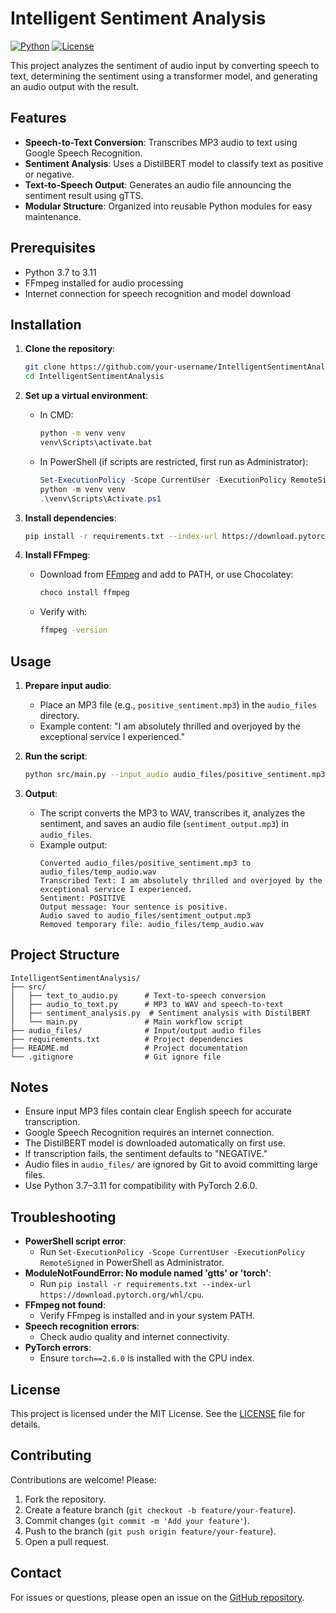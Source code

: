 # Intelligent Sentiment Analysis

[![Python](https://img.shields.io/badge/Python-3.7%2B-blue)](https://www.python.org/)
[![License](https://img.shields.io/badge/License-MIT-green)](https://opensource.org/licenses/MIT)

This project analyzes the sentiment of audio input by converting speech to text, determining the sentiment using a transformer model, and generating an audio output with the result.

## Features

- **Speech-to-Text Conversion**: Transcribes MP3 audio to text using Google Speech Recognition.
- **Sentiment Analysis**: Uses a DistilBERT model to classify text as positive or negative.
- **Text-to-Speech Output**: Generates an audio file announcing the sentiment result using gTTS.
- **Modular Structure**: Organized into reusable Python modules for easy maintenance.

## Prerequisites

- Python 3.7 to 3.11
- FFmpeg installed for audio processing
- Internet connection for speech recognition and model download

## Installation

1. **Clone the repository**:

   ```bash
   git clone https://github.com/your-username/IntelligentSentimentAnalysis.git
   cd IntelligentSentimentAnalysis
   ```

2. **Set up a virtual environment**:

   - In CMD:
     ```bash
     python -m venv venv
     venv\Scripts\activate.bat
     ```
   - In PowerShell (if scripts are restricted, first run as Administrator):
     ```powershell
     Set-ExecutionPolicy -Scope CurrentUser -ExecutionPolicy RemoteSigned
     python -m venv venv
     .\venv\Scripts\Activate.ps1
     ```

3. **Install dependencies**:

   ```bash
   pip install -r requirements.txt --index-url https://download.pytorch.org/whl/cpu
   ```

4. **Install FFmpeg**:
   - Download from [FFmpeg](https://ffmpeg.org/download.html) and add to PATH, or use Chocolatey:
     ```bash
     choco install ffmpeg
     ```
   - Verify with:
     ```bash
     ffmpeg -version
     ```

## Usage

1. **Prepare input audio**:

   - Place an MP3 file (e.g., `positive_sentiment.mp3`) in the `audio_files` directory.
   - Example content: "I am absolutely thrilled and overjoyed by the exceptional service I experienced."

2. **Run the script**:

   ```bash
   python src/main.py --input_audio audio_files/positive_sentiment.mp3 --output_dir audio_files
   ```

3. **Output**:
   - The script converts the MP3 to WAV, transcribes it, analyzes the sentiment, and saves an audio file (`sentiment_output.mp3`) in `audio_files`.
   - Example output:
     ```
     Converted audio_files/positive_sentiment.mp3 to audio_files/temp_audio.wav
     Transcribed Text: I am absolutely thrilled and overjoyed by the exceptional service I experienced.
     Sentiment: POSITIVE
     Output message: Your sentence is positive.
     Audio saved to audio_files/sentiment_output.mp3
     Removed temporary file: audio_files/temp_audio.wav
     ```

## Project Structure

```
IntelligentSentimentAnalysis/
├── src/
│   ├── text_to_audio.py      # Text-to-speech conversion
│   ├── audio_to_text.py      # MP3 to WAV and speech-to-text
│   ├── sentiment_analysis.py  # Sentiment analysis with DistilBERT
│   └── main.py               # Main workflow script
├── audio_files/              # Input/output audio files
├── requirements.txt          # Project dependencies
├── README.md                 # Project documentation
└── .gitignore                # Git ignore file
```

## Notes

- Ensure input MP3 files contain clear English speech for accurate transcription.
- Google Speech Recognition requires an internet connection.
- The DistilBERT model is downloaded automatically on first use.
- If transcription fails, the sentiment defaults to "NEGATIVE."
- Audio files in `audio_files/` are ignored by Git to avoid committing large files.
- Use Python 3.7–3.11 for compatibility with PyTorch 2.6.0.

## Troubleshooting

- **PowerShell script error**:
  - Run `Set-ExecutionPolicy -Scope CurrentUser -ExecutionPolicy RemoteSigned` in PowerShell as Administrator.
- **ModuleNotFoundError: No module named 'gtts' or 'torch'**:
  - Run `pip install -r requirements.txt --index-url https://download.pytorch.org/whl/cpu`.
- **FFmpeg not found**:
  - Verify FFmpeg is installed and in your system PATH.
- **Speech recognition errors**:
  - Check audio quality and internet connectivity.
- **PyTorch errors**:
  - Ensure `torch==2.6.0` is installed with the CPU index.

## License

This project is licensed under the MIT License. See the [LICENSE](LICENSE) file for details.

## Contributing

Contributions are welcome! Please:

1. Fork the repository.
2. Create a feature branch (`git checkout -b feature/your-feature`).
3. Commit changes (`git commit -m 'Add your feature'`).
4. Push to the branch (`git push origin feature/your-feature`).
5. Open a pull request.

## Contact

For issues or questions, please open an issue on the [GitHub repository](https://github.com/Zaier-Ahmad/IntelligentSentimentAnalysis).
